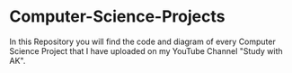 # Computer-Science-Projects
In this Repository you will find the code and diagram of every Computer Science Project that I have uploaded on my YouTube Channel "Study with AK".
